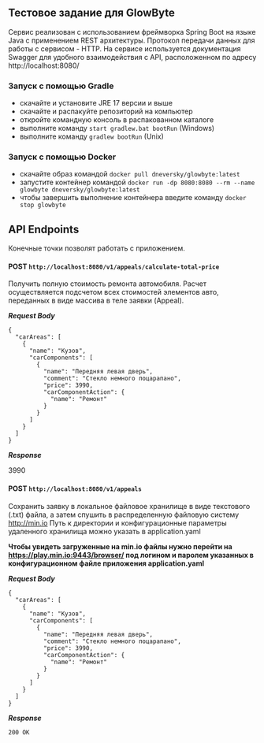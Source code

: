 ## Тестовое задание для GlowByte
Сервис реализован с использованием фреймворка Spring Boot на языке Java с применением REST архитектуры. Протокол передачи данных для работы с сервисом - HTTP.
На сервисе используется документация Swagger для удобного взаимодействия с API, расположенном по адресу http://localhost:8080/
### Запуск с помощью Gradle
- скачайте и установите JRE 17 версии и выше
- скачайте и распакуйте репозиторий на компьютер
- откройте командную консоль в распакованном каталоге
- выполните команду `start gradlew.bat bootRun` (Windows)
- выполните команду `gradlew bootRun` (Unix)
### Запуск с помощью Docker
- скачайте образ командой `docker pull dneversky/glowbyte:latest`
- запустите контейнер командой `docker run -dp 8080:8080 --rm --name glowbyte dneversky/glowbyte:latest`
- чтобы завершить выполнение контейнера введите команду `docker stop glowbyte`

## API Endpoints
Конечные точки позволят работать с приложением.
#### POST `http://localhost:8080/v1/appeals/calculate-total-price`

Получить полную стоимость ремонта автомобиля. Расчет осуществляется подсчетом всех стоимостей элементов авто, переданных в виде массива в теле заявки (Appeal).

___Request Body___

````
{
  "carAreas": [
    {
      "name": "Кузов",
      "carComponents": [
        {
          "name": "Передняя левая дверь",
          "comment": "Стекло немного поцарапано",
          "price": 3990,
          "carComponentAction": {
            "name": "Ремонт"
          }
        }
      ]
    }
  ]
}
````

___Response___

3990

#### POST `http://localhost:8080/v1/appeals`

Сохранить заявку в локальное файловое хранилище в виде текстового (.txt) файла, а затем спушить в распределенную файловую систему http://min.io Путь к директории и конфигурационные параметры удаленного хранилища можно указать в application.yaml

<b>Чтобы увидеть загруженные на min.io файлы нужно перейти на https://play.min.io:9443/browser/
под логином и паролем указанных в конфигурационном файле приложения application.yaml</b>

___Request Body___

````
{
  "carAreas": [
    {
      "name": "Кузов",
      "carComponents": [
        {
          "name": "Передняя левая дверь",
          "comment": "Стекло немного поцарапано",
          "price": 3990,
          "carComponentAction": {
            "name": "Ремонт"
          }
        }
      ]
    }
  ]
}
````

___Response___

`200 OK`
